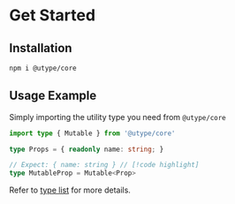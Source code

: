 
# Get Started

## Installation

```bash
npm i @utype/core
```

## Usage Example

Simply importing the utility type you need from `@utype/core`

```ts
import type { Mutable } from '@utype/core'

type Props = { readonly name: string; }

// Expect: { name: string } // [!code highlight]
type MutableProp = Mutable<Prop>
```

Refer to [type list](/types/mutable) for more details.

